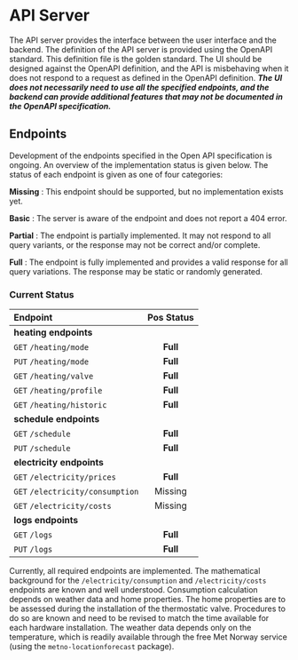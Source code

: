 # API Server
The API server provides the interface between the user interface and the backend. The definition of the API server is provided using the OpenAPI standard. This definition file is the golden standard. The UI should be designed against the OpenAPI definition, and the API is misbehaving when it does not respond to a request as defined in the OpenAPI definition. ***The UI does not necessarily need to use all the specified endpoints, and the backend can provide additional features that may not be documented in the OpenAPI specification.***


## Endpoints
Development of the endpoints specified in the Open API specification is ongoing. An overview of the implementation status is given below. The status of each endpoint is given as one of four categories:

**Missing**
: This endpoint should be supported, but no implementation exists yet.

**Basic**
: The server is aware of the endpoint and does not report a 404 error.

**Partial**
: The endpoint is partially implemented. It may not respond to all query variants, or the response may not be correct and/or complete.

**Full**
: The endpoint is fully implemented and provides a valid response for all query variations. The response may be static or randomly generated.

### Current Status

| Endpoint                         | Pos Status | 
|:---------------------------------|:----------:|
| **heating endpoints**            |
| `GET` `/heating/mode`            |  **Full**  |
| `PUT` `/heating/mode`            |  **Full**  |
| `GET` `/heating/valve`           |  **Full**  |
| `GET` `/heating/profile`         |  **Full**  |
| `GET` `/heating/historic`        |  **Full**  |
| **schedule endpoints**           |
| `GET` `/schedule`                |  **Full**  |
| `PUT` `/schedule`                |  **Full**  |
| **electricity endpoints**        |
| `GET` `/electricity/prices`      |  **Full**  |
| `GET` `/electricity/consumption` |  Missing   |
| `GET` `/electricity/costs`       |  Missing   |
| **logs endpoints**               |
| `GET` `/logs`                    |  **Full**  |
| `PUT` `/logs`                    |  **Full**  |

Currently, all required endpoints are implemented. The mathematical background for the `/electricity/consumption` and `/electricity/costs` endpoints are known and well understood. Consumption calculation depends on weather data and home properties. The home properties are to be assessed during the installation of the thermostatic valve. Procedures to do so are known and need to be revised to match the time available for each hardware installation. The weather data depends only on the temperature, which is readily available through the free Met Norway service (using the `metno-locationforecast` package). 